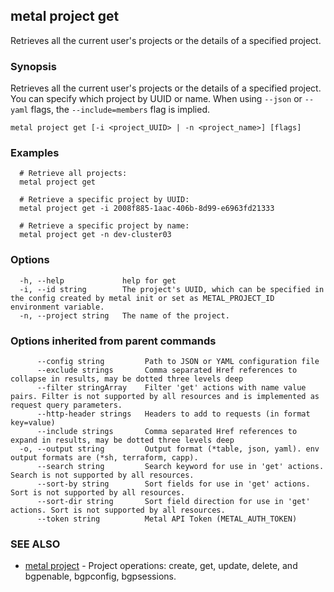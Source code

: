 ## metal project get

Retrieves all the current user's projects or the details of a specified project.

### Synopsis

Retrieves all the current user's projects or the details of a specified project. You can specify which project by UUID or name. When using `--json` or `--yaml` flags, the `--include=members` flag is implied.

```
metal project get [-i <project_UUID> | -n <project_name>] [flags]
```

### Examples

```
  # Retrieve all projects:
  metal project get
  
  # Retrieve a specific project by UUID: 
  metal project get -i 2008f885-1aac-406b-8d99-e6963fd21333

  # Retrieve a specific project by name:
  metal project get -n dev-cluster03
```

### Options

```
  -h, --help             help for get
  -i, --id string        The project's UUID, which can be specified in the config created by metal init or set as METAL_PROJECT_ID environment variable.
  -n, --project string   The name of the project.
```

### Options inherited from parent commands

```
      --config string         Path to JSON or YAML configuration file
      --exclude strings       Comma separated Href references to collapse in results, may be dotted three levels deep
      --filter stringArray    Filter 'get' actions with name value pairs. Filter is not supported by all resources and is implemented as request query parameters.
      --http-header strings   Headers to add to requests (in format key=value)
      --include strings       Comma separated Href references to expand in results, may be dotted three levels deep
  -o, --output string         Output format (*table, json, yaml). env output formats are (*sh, terraform, capp).
      --search string         Search keyword for use in 'get' actions. Search is not supported by all resources.
      --sort-by string        Sort fields for use in 'get' actions. Sort is not supported by all resources.
      --sort-dir string       Sort field direction for use in 'get' actions. Sort is not supported by all resources.
      --token string          Metal API Token (METAL_AUTH_TOKEN)
```

### SEE ALSO

* [metal project](metal_project.md)	 - Project operations: create, get, update, delete, and bgpenable, bgpconfig, bgpsessions.

